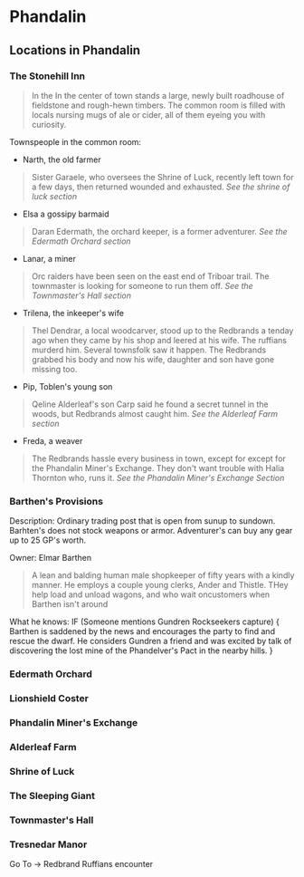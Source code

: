 # Phandalin

## Locations in Phandalin
### The Stonehill Inn
> In the In the center of town stands a large, newly
> built roadhouse of fieldstone and rough-hewn timbers.
> The common room is filled with locals nursing mugs of ale or cider, all
> of them eyeing you with curiosity.

Townspeople in the common room:
- Narth, the old farmer
> Sister Garaele, who oversees the Shrine of Luck, recently left town for a few days,
> then returned wounded and exhausted.
> *See the shrine of luck section*
- Elsa a gossipy barmaid
> Daran Edermath, the orchard keeper, is a former adventurer.
> *See the Edermath Orchard section*
- Lanar, a miner
> Orc raiders have been seen on the east end of Triboar trail.
> The townmaster is looking for someone to run them off.
> *See the Townmaster's Hall section*
- Trilena, the inkeeper's wife
> Thel Dendrar, a local woodcarver, stood up to the Redbrands a tenday ago
> when they came by his shop and leered at his wife. The ruffians murderd him.
> Several townsfolk saw it happen. The Redbrands grabbed his body and now his wife,
> daughter and son have gone missing too.
- Pip, Toblen's young son
> Qeline Alderleaf's son Carp said he found a secret tunnel in the woods,
> but Redbrands  almost caught him.
> *See the Alderleaf Farm section*
- Freda, a weaver
> The Redbrands hassle every business in town, except for
> except for the Phandalin Miner's Exchange.
> They don't want trouble with Halia Thornton who, runs it.
> *See the Phandalin Miner's Exchange Section*

 ### Barthen's Provisions
Description: Ordinary trading post that is open from sunup to sundown. Barhten's 
does not stock weapons or armor. Adventurer's can buy any gear up to 25 GP's worth. 

Owner: Elmar Barthen
> A lean and balding human male shopkeeper of fifty years with a kindly
> manner. He employs a couple young clerks, Ander and Thistle. THey help
> load and unload wagons, and who wait oncustomers when Barthen isn't around

What he knows:
 IF (Someone mentions Gundren Rockseekers capture) {
  Barthen is saddened by the news and encourages the party to find and rescue the
  dwarf. He considers Gundren a friend and was excited by talk of discovering the
  lost mine of the Phandelver's Pact in the nearby hills.
 }

 ### Edermath Orchard
 
 ### Lionshield Coster
 
 ### Phandalin Miner's Exchange
 
 ### Alderleaf Farm
 
 ### Shrine of Luck
 
 ### The Sleeping Giant
 
 ### Townmaster's Hall
 
 ### Tresnedar Manor
Go To &rightarrow; Redbrand Ruffians encounter
